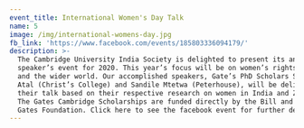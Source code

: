 ```yaml
---
event_title: International Women's Day Talk
name: 5
image: /img/international-womens-day.jpg
fb_link: 'https://www.facebook.com/events/185803336094179/'
description: >-
  The Cambridge University India Society is delighted to present its annual
  speaker’s event for 2020. This year’s focus will be on women’s rights in India
  and the wider world. Our accomplished speakers, Gate’s PhD Scholars Saloni
  Atal (Christ’s College) and Sandile Mtetwa (Peterhouse), will be delivering
  their talk based on their respective research on women in India and Zimbabwe.
  The Gates Cambridge Scholarships are funded directly by the Bill and Melinda
  Gates Foundation. Click here to see the facebook event for further details.
---
```


